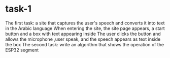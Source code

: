 # task-1
The first task: a site that captures the user's speech and converts it into text in the Arabic language
When entering the site, the site page appears, a start button and a box with text appearing inside
The user clicks the button and allows the microphone ,user speak, and the speech appears as text inside the box
The second task: write an algorithm that shows the operation of the ESP32 segment
